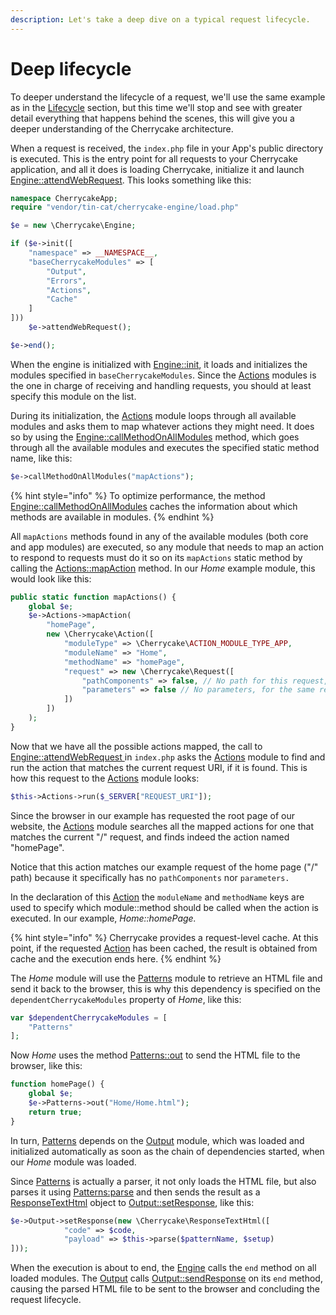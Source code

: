 ```yaml
---
description: Let's take a deep dive on a typical request lifecycle.
---
```


# Deep lifecycle

To deeper understand the lifecycle of a request, we'll use the same example as in the [Lifecycle](./) section, but this time we'll stop and see with greater detail everything that happens behind the scenes, this will give you a deeper understanding of the Cherrycake architecture.

When a request is received, the `index.php` file in your App's public directory is executed. This is the entry point for all requests to your Cherrycake application, and all it does is loading Cherrycake, initialize it and launch [Engine::attendWebRequest](../../reference/core-classes/engine/attendwebrequest.md). This looks something like this:

```php
namespace CherrycakeApp;
require "vendor/tin-cat/cherrycake-engine/load.php"

$e = new \Cherrycake\Engine;

if ($e->init([
    "namespace" => __NAMESPACE__,
    "baseCherrycakeModules" => [
        "Output",
        "Errors",
        "Actions",
        "Cache"
    ]
]))
    $e->attendWebRequest();

$e->end();
```

When the engine is initialized with [Engine::init](../../reference/core-classes/engine/init.md), it loads and initializes the modules specified in `baseCherrycakeModules`. Since the [Actions](../../reference/core-modules/actions/) modules is the one in charge of receiving and handling requests, you should at least specify this module on the list.

During its initialization, the [Actions](../../reference/core-modules/actions/) module loops through all available modules and asks them to map whatever actions they might need. It does so by using the [Engine::callMethodOnAllModules](../../reference/core-classes/engine/callmethodonallmodules.md) method, which goes through all the available modules and executes the specified static method name, like this:

```php
$e->callMethodOnAllModules("mapActions");
```

{% hint style="info" %}
To optimize performance, the method [Engine::callMethodOnAllModules](../../reference/core-classes/engine/callmethodonallmodules.md) caches the information about which methods are available in modules.
{% endhint %}

All `mapActions` methods found in any of the available modules \(both core and app modules\) are executed, so any module that needs to map an action to respond to requests must do it so on its `mapActions` static method by calling the [Actions::mapAction](../../reference/core-modules/actions/mapaction.md) method. In our _Home_ example module, this would look like this:

```php
public static function mapActions() {
	global $e;
	$e->Actions->mapAction(
		"homePage",
		new \Cherrycake\Action([
			"moduleType" => \Cherrycake\ACTION_MODULE_TYPE_APP,
			"moduleName" => "Home",
			"methodName" => "homePage",
			"request" => new \Cherrycake\Request([
				"pathComponents" => false, // No path for this request, since this must respond to the root / request
				"parameters" => false // No parameters, for the same reason above
			])
		])
	);
}
```

Now that we have all the possible actions mapped, the call to [Engine::attendWebRequest ](../../reference/core-classes/engine/attendwebrequest.md)in `index.php` asks the [Actions](../../reference/core-modules/actions/) module to find and run the action that matches the current request URI, if it is found. This is how this request to the [Actions](../../reference/core-modules/actions/) module looks:

```php
$this->Actions->run($_SERVER["REQUEST_URI"]);
```

Since the browser in our example has requested the root page of our website, the [Actions](../../reference/core-modules/actions/) module searches all the mapped actions for one that matches the current "/" request, and finds indeed the action named "homePage".

Notice that this action matches our example request of the home page \("/" path\) because it specifically has no `pathComponents` nor `parameters.`

In the declaration of this [Action](../../reference/core-classes/action/) the `moduleName` and `methodName` keys are used to specify which module::method should be called when the action is executed. In our example, _Home::homePage._

{% hint style="info" %}
Cherrycake provides a request-level cache. At this point, if the requested [Action](../../reference/core-classes/action/) has been cached, the result is obtained from cache and the execution ends here.
{% endhint %}

The _Home_ module will use the [Patterns](../../reference/core-modules/patterns/) module to retrieve an HTML file and send it back to the browser, this is why this dependency is specified on the `dependentCherrycakeModules` property of _Home_, like this:

```php
var $dependentCherrycakeModules = [
    "Patterns"
];
```

Now _Home_ uses the method [Patterns::out](../../reference/core-modules/patterns/out.md) to send the HTML file to the browser, like this:

```php
function homePage() {
    global $e;
    $e->Patterns->out("Home/Home.html");
    return true;
}
```

In turn, [Patterns](../../reference/core-modules/patterns/) depends on the [Output](../../reference/core-modules/output/) module, which was loaded and initialized automatically as soon as the chain of dependencies started, when our _Home_ module was loaded.

Since [Patterns](../../reference/core-modules/patterns/) is actually a parser, it not only loads the HTML file, but also parses it using [Patterns:parse](../../reference/core-modules/patterns/parse.md) and then sends the result as a [ResponseTextHtml](../../reference/core-classes/response/responsetexthtml.md) object to [Output::setResponse](../../reference/core-modules/output/setresponse.md), like this:

```php
$e->Output->setResponse(new \Cherrycake\ResponseTextHtml([
			"code" => $code,
			"payload" => $this->parse($patternName, $setup)
]));
```

When the execution is about to end, the [Engine](../../reference/core-classes/engine/) calls the `end` method on all loaded modules. The [Output](../../reference/core-modules/output/)  calls [Output::sendResponse](../../reference/core-modules/output/sendresponse.md) on its `end` method, causing the parsed HTML file to be sent to the browser and concluding the request lifecycle.

